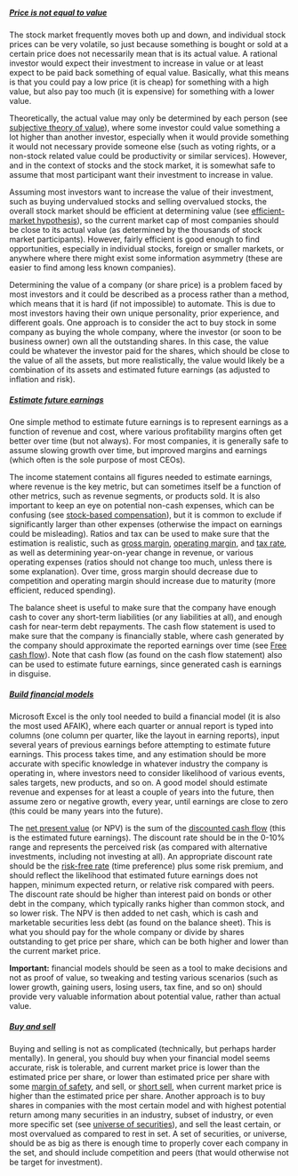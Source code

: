 <!--
    How to invest in stocks (like-a-pro)
    Michael Sjöberg
    May 16, 2020
-->

##### <a name="1" class="anchor"></a> [Price is not equal to value](#1)

The stock market frequently moves both up and down, and individual stock prices can be very volatile, so just because something is bought or sold at a certain price does not necessarily mean that is its actual value. A rational investor would expect their investment to increase in value or at least expect to be paid back something of equal value. Basically, what this means is that you could pay a low price (it is cheap) for something with a high value, but also pay too much (it is expensive) for something with a lower value.

Theoretically, the actual value may only be determined by each person (see [subjective theory of value](https://en.wikipedia.org/wiki/Subjective_theory_of_value)), where some investor could value something a lot higher than another investor, especially when it would provide something it would not necessary provide someone else (such as voting rights, or a non-stock related value could be productivity or similar services). However, and in the context of stocks and the stock market, it is somewhat safe to assume that most participant want their investment to increase in value.

Assuming most investors want to increase the value of their investment, such as buying undervalued stocks and selling overvalued stocks, the overall stock market should be efficient at determining value (see [efficient-market hypothesis](https://en.wikipedia.org/wiki/Efficient-market_hypothesis)), so the current market cap of most companies should be close to its actual value (as determined by the thousands of stock market participants). However, fairly efficient is good enough to find opportunities, especially in individual stocks, foreign or smaller markets, or anywhere where there might exist some information asymmetry (these are easier to find among less known companies).

Determining the value of a company (or share price) is a problem faced by most investors and it could be described as a process rather than a method, which means that it is hard (if not impossible) to automate. This is due to most investors having their own unique personality, prior experience, and different goals. One approach is to consider the act to buy stock in some company as buying the whole company, where the investor (or soon to be business owner) own all the outstanding shares. In this case, the value could be whatever the investor paid for the shares, which should be close to the value of all the assets, but more realistically, the value would likely be a combination of its assets and estimated future earnings (as adjusted to inflation and risk).

##### <a name="2" class="anchor"></a> [Estimate future earnings](#2)

One simple method to estimate future earnings is to represent earnings as a function of revenue and cost, where various profitability margins often get better over time (but not always). For most companies, it is generally safe to assume slowing growth over time, but improved margins and earnings (which often is the sole purpose of most CEOs).

The income statement contains all figures needed to estimate earnings, where revenue is the key metric, but can sometimes itself be a function of other metrics, such as revenue segments, or products sold. It is also important to keep an eye on potential non-cash expenses, which can be confusing (see [stock-based compensation](https://en.wikipedia.org/wiki/Employee_stock_option)), but it is common to exclude if significantly larger than other expenses (otherwise the impact on earnings could be misleading). Ratios and tax can be used to make sure that the estimation is realistic, such as [gross margin](https://en.wikipedia.org/wiki/Gross_margin), [operating margin](https://en.wikipedia.org/wiki/Operating_margin), and [tax rate](https://en.wikipedia.org/wiki/Tax_rate), as well as determining year-on-year change in revenue, or various operating expenses (ratios should not change too much, unless there is some explanation). Over time, gross margin should decrease due to competition and operating margin should increase due to maturity (more efficient, reduced spending).

The balance sheet is useful to make sure that the company have enough cash to cover any short-term liabilities (or any liabilities at all), and enough cash for near-term debt repayments. The cash flow statement is used to make sure that the company is financially stable, where cash generated by the company should approximate the reported earnings over time (see [Free cash flow](https://en.wikipedia.org/wiki/Free_cash_flow)). Note that cash flow (as found on the cash flow statement) also can be used to estimate future earnings, since generated cash is earnings in disguise.

##### <a name="3" class="anchor"></a> [Build financial models](#3)

Microsoft Excel is the only tool needed to build a financial model (it is also the most used AFAIK), where each quarter or annual report is typed into columns (one column per quarter, like the layout in earning reports), input several years of previous earnings before attempting to estimate future earnings. This process takes time, and any estimation should be more accurate with specific knowledge in whatever industry the company is operating in, where investors need to consider likelihood of various events, sales targets, new products, and so on. A good model should estimate revenue and expenses for at least a couple of years into the future, then assume zero or negative growth, every year, until earnings are close to zero (this could be many years into the future).

The [net present value](https://en.wikipedia.org/wiki/Net_present_value) (or NPV) is the sum of the [discounted cash flow](https://en.wikipedia.org/wiki/Discounted_cash_flow) (this is the estimated future earnings). The discount rate should be in the 0-10% range and represents the perceived risk (as compared with alternative investments, including not investing at all). An appropriate discount rate should be the [risk-free rate](https://en.wikipedia.org/wiki/Risk-free_interest_rate) (time preference) plus some risk premium, and should reflect the likelihood that estimated future earnings does not happen, minimum expected return, or relative risk compared with peers. The discount rate should be higher than interest paid on bonds or other debt in the company, which typically ranks higher than common stock, and so lower risk. The NPV is then added to net cash, which is cash and marketable securities less debt (as found on the balance sheet). This is what you should pay for the whole company or divide by shares outstanding to get price per share, which can be both higher and lower than the current market price.

**Important:** financial models should be seen as a tool to make decisions and not as proof of value, so tweaking and testing various scenarios (such as lower growth, gaining users, losing users, tax fine, and so on) should provide very valuable information about potential value, rather than actual value.

##### <a name="4" class="anchor"></a> [Buy and sell](#4)

Buying and selling is not as complicated (technically, but perhaps harder mentally). In general, you should buy when your financial model seems accurate, risk is tolerable, and current market price is lower than the estimated price per share, or lower than estimated price per share with some [margin of safety](https://en.wikipedia.org/wiki/Margin_of_safety_(financial)), and sell, or [short sell](https://en.wikipedia.org/wiki/Short_(finance)), when current market price is higher than the estimated price per share. Another approach is to buy shares in companies with the most certain model and with highest potential return among many securities in an industry, subset of industry, or even more specific set (see [universe of securities](https://www.investopedia.com/terms/u/universeofsecurities.asp)), and sell the least certain, or most overvalued as compared to rest in set. A set of securities, or universe, should be as big as there is enough time to properly cover each company in the set, and should include competition and peers (that would otherwise not be target for investment).
